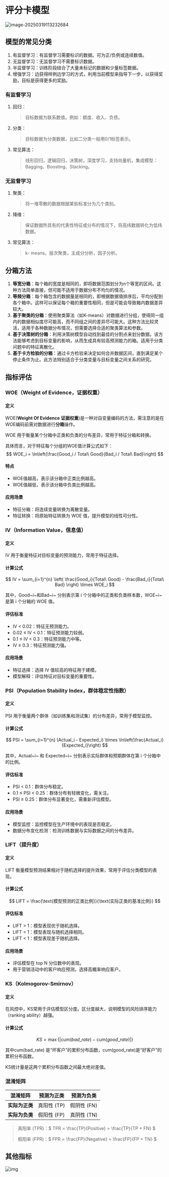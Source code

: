 # 评分卡模型

![image-20250319113232684](../img/image-20250319113232684.png)

## 模型的常见分类

1. 有监督学习：有监督学习需要标识的数据。可为正/负例或连续数值。
2. 无监督学习：无监督学习不需要标识数据。
3. 半监督学习：训练阶段结合了大量未标记的数据和少量标签数据。
4. 增强学习：边获得样例边学习的方式，利用当前模型来指导下一步，以获得奖励，目标是获得更多的奖励。

### 有监督学习

1. 回归：

   > 目标数据为联系数值。例如：额度、收入、负债。

2. 分类：

   > 目标数据为分类数据，比如二分类一般用0/1标签表示。

3. 常见算法：

   > 线形回归，逻辑回归，决策树，深度学习，支持向量机，集成模型：Bagging、Boosting、Stacking。

### 无监督学习

1. 聚类：

   > 将一堆零散的数据根据某些标准分为几个类别。

2. 降维：

   > 保证数据所具有的代表性特征或分布的情况下，将高纬数据转化为低纬数据。

3. 常见算法：

   > k- means，层次聚类，主成分分析，因子分析。

## 分箱方法

1. **等宽分箱**：每个箱的宽度是相同的，即将数据范围划分为n个等宽的区间。这种方法简单直接，但可能不适用于数据分布不均匀的情况。
2. **等频分箱**：每个箱包含的数据量是相同的，即根据数据值排序后，平均分配到各个箱中。这样可以保证每个箱的重要性相同，但是可能会导致箱内数据差异较大。
3. **基于聚类的分箱**：使用聚类算法（如K-means）对数据进行分组，使得同一组内的数据相似度尽可能高，而不同组之间的差异尽可能大。这种方法比较灵活，适用于各种数据分布情况，但需要选择合适的聚类算法和参数。
4. **基于决策树的分箱**：利用决策树模型自动找到最佳的分割点来划分数据。该方法能够考虑到目标变量的影响，从而生成具有较高预测能力的箱。适用于分类问题中的特征离散化。
5. **基于卡方检验的分箱**：通过卡方检验来决定如何合并数据区间，直到满足某个停止条件为止。此方法特别适合于分类变量与目标变量之间关系的研究。

## 指标评估

### WOE（Weight of Evidence，证据权重）

#### 定义

WOE(**Weight Of Evidence 证据权重**)是一种对自变量编码的方法，需注意的是在WOE编码前需对数据进行**分箱**操作。

WOE 用于衡量某个分箱中正类和负类的分布差异，常用于特征分箱和转换。

具体而言，对于特征每个分组的WOE值计算公式如下：
$$
WOE_i = \ln\left(\frac{Good_i / Total\ Good}{Bad_i / Total\ Bad}\right)
$$


#### 特点

* WOE值越高，表示该分箱中正类比例越高。
* WOE值越低，表示该分箱中负类比例越高。

#### 应用场景

- 特征分箱：将连续变量转换为离散变量。
- 特征转换：将原始特征转换为 WOE 值，提升模型的线性可分性。

### IV（Information Value，信息值）

#### **定义**

IV 用于衡量特征对目标变量的预测能力，常用于特征选择。

#### **计算公式**

$$
IV = \sum_{i=1}^{n} \left( \frac{Good_i}{Total\ Good} - \frac{Bad_i}{Total\ Bad} \right) \times WOE_i
$$

其中，Good~i~和Bad~i~ 分别表示第 i 个分箱中的正类和负类样本数，WOE~i~ 是第 i 个分箱的 WOE 值。

#### **评估标准**

- IV < 0.02：特征无预测能力。
- 0.02 ≤ IV < 0.1：特征预测能力较弱。
- 0.1 ≤ IV < 0.3：特征预测能力中等。
- IV ≥ 0.3：特征预测能力强。

#### **应用场景**

- 特征选择：选择 IV 值较高的特征用于建模。
- 模型解释：评估特征对目标变量的重要性。

### **PSI（Population Stability Index，群体稳定性指数）**

#### **定义**

PSI 用于衡量两个群体（如训练集和测试集）的分布差异，常用于模型监控。

#### **计算公式**

$$
PSI = \sum_{i=1}^{n} (Actual_i - Expected_i) \times \ln\left(\frac{Actual_i}{Expected_i}\right) 
$$

其中，Actual~i~ 和 Expected~i~ 分别表示实际群体和预期群体在第 i 个分箱中的比例。

#### **评估标准**

- PSI < 0.1：群体分布稳定。
- 0.1 ≤ PSI < 0.25：群体分布有轻微变化，需关注。
- PSI ≥ 0.25：群体分布显著变化，需重新评估模型。

#### **应用场景**

- 模型监控：监控模型在生产环境中的表现是否稳定。
- 数据分布变化检测：检测训练数据与实际数据之间的分布差异。

###  **LIFT（提升度）**

#### **定义**

LIFT 衡量模型预测结果相对于随机选择的提升效果，常用于评估分类模型的表现。

#### **计算公式**

$$
LIFT = \frac{\text{模型预测的正类比例}}{\text{实际正类的基准比例}}
$$

#### **评估标准**

- LIFT > 1：模型表现优于随机选择。
- LIFT = 1：模型表现与随机选择相同。
- LIFT < 1：模型表现差于随机选择。

#### **应用场景**

- 评估模型在 top N 分位数中的表现。
- 用于营销活动中的客户响应预测，选择高概率响应客户。

### KS（Kolmogorov-Smirnov）

#### 定义

在风控中，KS常用于评估模型区分度。区分度越大，说明模型的风险排序能力（ranking ability）越强。

#### 计算公式

$$
KS = \max \left\{ \left| \text{cum}(bad\_rate) - \text{cum}(good\_rate) \right| \right\}
$$

其中cum(bad_rate) 是“坏客户”的累积分布函数，cum(good_rate)是“好客户”的累积分布函数。

KS统计量是这两个累积分布函数之间最大绝对差值。

### 混淆矩阵

| 混淆矩阵       | 预测为正类  | 预测为负类  |
| -------------- | ----------- | ----------- |
| **实际为正类** | 真阳性 (TP) | 假阴性 (FN) |
| **实际为负类** | 假阳性 (FP) | 真阴性 (TN) |

> 真阳率 (TPR)：$ TPR = \frac{TP}{Positive} = \frac{TP}{TP + FN} $
>
> 假阳率 (FPR)：$ FPR = \frac{FP}{Negative} = \frac{FP}{FP + TN} $

## 其他指标

<img src="../img/v2-340bed70849158fc75eb015cdfac4613_1440w.jpg" alt="img"  />